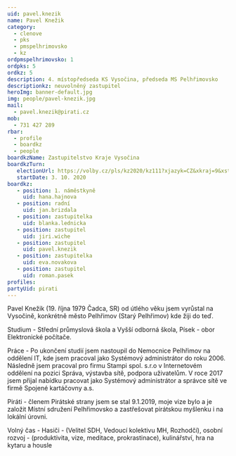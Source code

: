 ```yaml
---
uid: pavel.knezik
name: Pavel Knežik
category:
  - clenove
  - pks
  - pmspelhrimovsko
  - kz
ordpmspelhrimovsko: 1
ordpks: 5
ordkz: 5
description: 4. místopředseda KS Vysočina, předseda MS Pelhřimovsko
descriptionkz: neuvolněný zastupitel
heroImg: banner-default.jpg
img: people/pavel-knezik.jpg
mail:
  - pavel.knezik@pirati.cz
mob:
  - 731 427 289
rbar:
  - profile
  - boardkz
  - people
boardkzName: Zastupitelstvo Kraje Vysočina
boardkzTurn:
   electionUrl: https://volby.cz/pls/kz2020/kz111?xjazyk=CZ&xkraj=9&xstrana=0&xv=2&xt=3
   startDate: 3. 10. 2020
boardkz:
   - position: 1. náměstkyně
     uid: hana.hajnova
   - position: radní
     uid: jan.brizdala
   - position: zastupitelka
     uid: blanka.lednicka
   - position: zastupitel
     uid: jiri.wiche
   - position: zastupitel
     uid: pavel.knezik
   - position: zastupitelka
     uid: eva.novakova
   - position: zastupitel
     uid: roman.pasek
profiles:
partyUid: pirati
---
```


Pavel Knežik (19. října 1979 Čadca, SR) od útlého věku jsem vyrůstal na Vysočině, konkrétně město Pelhřimov (Starý Pelhřimov) kde žiji do teď.

Studium - Střední průmyslová škola a Vyšší odborná škola, Písek - obor Elektronické počítače.

Práce - Po ukončení studií jsem nastoupil do Nemocnice Pelhřimov na oddělení IT, kde jsem pracoval jako Systémový administrátor do roku 2006. Následně jsem pracoval pro firmu Stampi spol. s.r.o v Internetovém oddělení na pozici Správa, výstavba sítě, podpora uživatelům. V roce 2017 jsem přijal nabídku pracovat jako Systémový administrátor a správce sítě ve firmě Spojené kartáčovny a.s.

Piráti - členem Pirátské strany jsem se stal 9.1.2019, moje vize bylo a je založit Místní sdružení Pelhřimovsko a zastřešovat pirátskou myšlenku i na lokální úrovni.

Volný čas - Hasiči - (Velitel SDH, Vedoucí kolektivu MH, Rozhodčí), osobní rozvoj - (produktivita, vize, meditace, prokrastinace), kulinářství, hra na kytaru a housle
